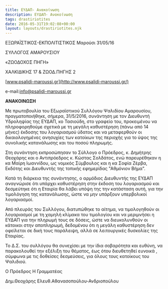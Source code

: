 ```yaml
---
title: ΕΥΔΑΠ- Ανακοίνωση
description: ΕΥΔΑΠ- Ανακοίνωση
tags: drastiriotites
date: 2016-05-31T19:02:08+00:00
layout: layouts/drastiriotites.njk
---
```


<!-- excerpt -->
ΕΞΩΡΑΪΣΤΙΚΟΣ-ΕΚΠΟΛΙΤΙΣΤΙΚΟΣ Μαρούσι 31/05/16

ΣΥΛΛΟΓΟΣ ΑΜΑΡΟΥΣΙΟΥ

«ΖΩΟΔΟΧΟΣ ΠΗΓΗ»

ΧΑΛΚΙΔΙΚΗΣ 17 &amp; ΖΩΟΔ.ΠΗΓΗΣ 2

[www.psalidi-maroussi.gr](http://www.psalidi-maroussi.gr/)

e-mail:info@psalidi-maroussi.gr

**ΑΝΑΚΟΙΝΩΣΗ**

Με πρωτοβουλία του Εξωραϊστικού Συλλόγου Ψαλιδίου Αμαρουσίου, πραγματοποιήθηκε, σήμερα, 31/5/2016, συνάντηση με τον Διευθυντή Υδροληψίας της ΕΥΔΑΠ, κο Τασιούδη, στο γραφείο του, προκειμένου να πληροφορηθούμε σχετικά με τη μεγάλη καθυστέρηση (πάνω από 14 μήνες) έκδοσης του λογαριασμού ύδατος και να μεταφερθούν οι δικαιολογημένες ανησυχίες των κατοίκων της περιοχής για το ύψος της συνολικής κατανάλωσης και του ποσού πληρωμής.

Στη συνάντηση εκπροσώπησαν το Σύλλογο ο Πρόεδρος, κ. Δημήτρης Θεοχάρης και ο Αντιπρόεδρος κ. Κώστας Σολδάτος, ενώ παρευρέθηκαν η κα Μαίρη Ιωαννίδου, ως νομικός Σύμβουλος και η κα Σοφία Ζέρβα, Εκδότης και Διευθυντής της τοπικής εφημερίδας "Αθμόνιον Βήμα".

Κατά τη διάρκεια της συνάντησης, ο αρμόδιος Διευθυντής της ΕΥΔΑΠ αναγνώρισε ότι υπάρχει καθυστέρηση στην έκδοση του λογαριασμού και δεσμεύτηκε ότι η Εταιρία θα λάβει υπόψη της την κατάσταση αυτή, για την τιμολόγηση της κατανάλωσης, ώστε να μην υπάρξουν υπερβολικοί λογαριασμοί.

Από πλευράς του Συλλόγου, διατυπώθηκε το αίτημα, να τιμολογηθούν οι λογαριασμοί με τη χαμηλή κλίμακα του τιμολογίου και να μεριμνήσει η ΕΥΔΑΠ για την πληρωμή τους σε δόσεις, ώστε να διευκολυνθούν οι κάτοικοι στην αποπληρωμή, δεδομένου ότι η μεγάλη καθυστέρηση δεν οφείλεται σε δική τους παράλειψη, αλλά σε λειτουργικές δυσκολίες της Εταιρίας.

Το Δ.Σ. του συλλόγου θα συνεχίσει με την ίδια σοβαρότητα και ευθύνη, να παρακολουθεί την εξέλιξη του θέματος, έως ότου διευθετηθεί ευνοικά , σύμφωνα με τις δοθείσες δεσμεύσεις, για όλους τους κατοίκους του Ψαλιδιού.

Ο Πρόεδρος Η Γραμματέας

Δημ.Θεοχάρης Ελευθ.Αθανασοπούλου-Ανδριοπούλου
